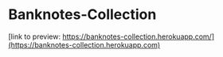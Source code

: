 # Banknotes-Collection

[link to preview: https://banknotes-collection.herokuapp.com/](https://banknotes-collection.herokuapp.com)

